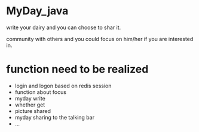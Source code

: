 # MyDay_java
write your dairy and you can choose to shar it.

community with others and you could focus on him/her if you are interested in.



# function need to be realized

* login and logon based on redis session
* function about focus
* myday write
* whether get
* picture shared
* myday sharing to the talking bar
* ...
